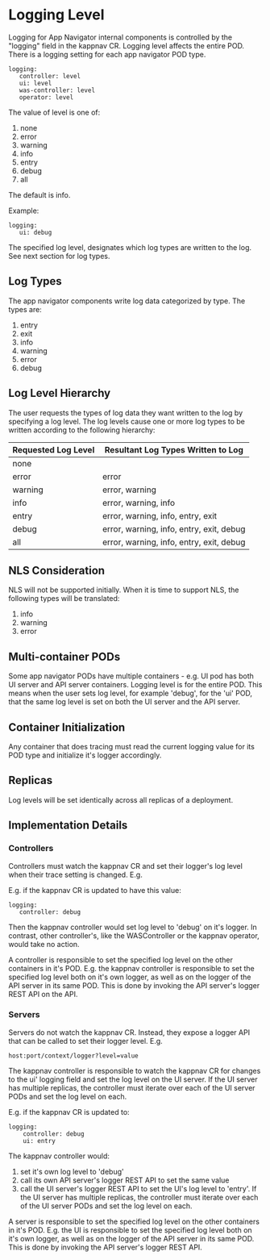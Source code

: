 # Logging Level

Logging for App Navigator internal components is controlled by the "logging" field in the kappnav CR.  Logging level affects the entire POD.  There is a logging setting for each app navigator POD type. 

```
logging: 
   controller: level 
   ui: level
   was-controller: level
   operator: level
```
   
The value of level is one of: 

1. none
1. error
1. warning
1. info
1. entry
1. debug
1. all

The default is info. 

Example: 

```
logging:
   ui: debug
```

The specified log level, designates which log types are written to the log.  See next section for log types. 

## Log Types 

The app navigator components write log data categorized by type. The types are: 

1. entry
1. exit
1. info
1. warning
1. error
1. debug

## Log Level Hierarchy 

The user requests the types of log data they want written to the log by specifying a log level.  The log levels cause 
one or more log types to be written according to the following hierarchy: 

| Requested Log Level   | Resultant Log Types Written to Log       | 
|-----------------------|------------------------------------------|
| none                  |                                          | 
| error                 | error                                    |
| warning               | error, warning                           |
| info                  | error, warning, info                     |
| entry                 | error, warning, info, entry, exit        |
| debug                 | error, warning, info, entry, exit, debug |
| all                   | error, warning, info, entry, exit, debug |

## NLS Consideration

NLS will not be supported initially.  When it is time to support NLS,  the following types will be translated: 

1. info
1. warning
1. error

## Multi-container PODs 

Some app navigator PODs have multiple containers - e.g. UI pod has both UI server and API server containers.  Logging level is for the entire POD.  This means when the user sets log level, for example 'debug',  for the 'ui' POD, that the same log level is set on both the UI server and the API server.  

## Container Initialization

Any container that does tracing must read the current logging value for its POD type and initialize it's logger accordingly.

## Replicas

Log levels will be set identically across all replicas of a deployment.  

## Implementation Details

### Controllers

Controllers must watch the kappnav CR and set their logger's log level when their trace setting is changed.  E.g. 

E.g. if the kappnav CR is updated to have this value: 

```
logging:
   controller: debug
```

Then the kappnav controller would set log level to 'debug' on it's logger. In contrast, other controller's, like the WASController or the kappnav operator, would take no action.

A controller is responsible to set the specified log level on the other containers in it's POD. E.g. the kappnav controller is responsible to set the specified log level both on it's own logger, as well as on the logger of the API server in its same POD. This is done by invoking the API server's logger REST API on the API.


### Servers 

Servers do not watch the kappnav CR.  Instead, they expose a logger API that can be called to set their logger level. E.g. 

```
host:port/context/logger?level=value
```

The kappnav controller is responsible to watch the kappnav CR for changes to the 
ui' logging field and set the log level on the UI server. If the UI server has multiple replicas, the controller must iterate over each of the UI server PODs and set the log level on each. 

E.g. if the kappnav CR is updated to:   

```
logging:
    controller: debug
    ui: entry 
```

The kappnav controller would:

1. set it's own log level to 'debug' 
1. call its own API server's logger REST API to set the same value
1. call the UI server's logger REST API to set the UI's log level to 'entry'. If the UI server has multiple replicas, the controller must iterate over each of the UI server PODs and set the log level on each.  

A server is responsible to set the specified log level on the other containers in it's POD. E.g. the UI is responsible to set the specified log level both on it's own logger, as well as on the logger of the API server in its same POD. This is done by invoking the API server's logger REST API.

